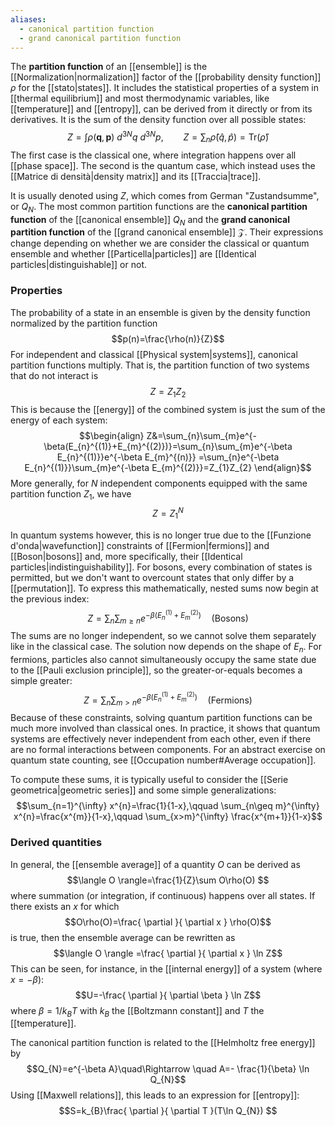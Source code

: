 ```yaml
---
aliases:
  - canonical partition function
  - grand canonical partition function
---
```

The **partition function** of an [[ensemble]] is the [[Normalization|normalization]] factor of the [[probability density function]] $\rho$ for the [[stato|states]]. It includes the statistical properties of a system in [[thermal equilibrium]] and most thermodynamic variables, like [[temperature]] and [[entropy]], can be derived from it directly or from its derivatives. It is the sum of the density function over all possible states:
$$Z=\int\rho(\mathbf{q},\mathbf{p})\ d^{3N}q\ d^{3N}p,\qquad Z=\sum_{n}\hat{\rho}(\hat{q},\hat{p})=\text{Tr}(\hat{\rho})$$
The first case is the classical one, where integration happens over all [[phase space]]. The second is the quantum case, which instead uses the [[Matrice di densità|density matrix]] and its [[Traccia|trace]].

It is usually denoted using $Z$, which comes from German "Zustandsumme", or $Q_{N}$. The most common partition functions are the **canonical partition function** of the [[canonical ensemble]] $Q_{N}$ and the **grand canonical partition function** of the [[grand canonical ensemble]] $\mathcal{Z}$. Their expressions change depending on whether we are consider the classical or quantum ensemble and whether [[Particella|particles]] are [[Identical particles|distinguishable]] or not.
### Properties
The probability of a state in an ensemble is given by the density function normalized by the partition function
$$p(n)=\frac{\rho(n)}{Z}$$
For independent and classical [[Physical system|systems]], canonical partition functions multiply. That is, the partition function of two systems that do not interact is
$$Z=Z_{1}Z_{2}$$
This is because the [[energy]] of the combined system is just the sum of the energy of each system:
$$\begin{align}
Z&=\sum_{n}\sum_{m}e^{-\beta(E_{n}^{(1)}+E_{m}^{(2)})}=\sum_{n}\sum_{m}e^{-\beta E_{n}^{(1)}}e^{-\beta E_{m}^{(n)}} =\sum_{n}e^{-\beta E_{n}^{(1)}}\sum_{m}e^{-\beta E_{m}^{(2)}}=Z_{1}Z_{2}
\end{align}$$
More generally, for $N$ independent components equipped with the same partition function $Z_{1}$, we have
$$Z=Z_{1}^{N}$$

In quantum systems however, this is no longer true due to the [[Funzione d'onda|wavefunction]] constraints of [[Fermion|fermions]] and [[Boson|bosons]] and, more specifically, their [[Identical particles|indistinguishability]]. For bosons, every combination of states is permitted, but we don't want to overcount states that only differ by a [[permutation]]. To express this mathematically, nested sums now begin at the previous index:
$$Z=\sum_{n}\sum_{m\geq n}e^{-\beta(E_{n}^{(1)}+E_{m}^{(2)})}\quad\text{(Bosons)}$$
The sums are no longer independent, so we cannot solve them separately like in the classical case. The solution now depends on the shape of $E_{n}$. For fermions, particles also cannot simultaneously occupy the same state due to the [[Pauli exclusion principle]], so the greater-or-equals becomes a simple greater:
$$Z=\sum_{n}\sum_{m>n}e^{-\beta(E_{n}^{(1)}+E_{m}^{(2)})}\quad\text{(Fermions)}$$
Because of these constraints, solving quantum partition functions can be much more involved than classical ones. In practice, it shows that quantum systems are effectively never independent from each other, even if there are no formal interactions between components. For an abstract exercise on quantum state counting, see [[Occupation number#Average occupation]].

To compute these sums, it is typically useful to consider the [[Serie geometrica|geometric series]] and some simple generalizations:
$$\sum_{n=1}^{\infty} x^{n}=\frac{1}{1-x},\qquad \sum_{n\geq m}^{\infty} x^{n}=\frac{x^{m}}{1-x},\qquad \sum_{x>m}^{\infty} \frac{x^{m+1}}{1-x}$$
### Derived quantities
In general, the [[ensemble average]] of a quantity $O$ can be derived as
$$\langle O \rangle=\frac{1}{Z}\sum O\rho(O) $$
where summation (or integration, if continuous) happens over all states. If there exists an $x$ for which
$$O\rho(O)=\frac{ \partial  }{ \partial x } \rho(O)$$
is true, then the ensemble average can be rewritten as
$$\langle O \rangle =\frac{ \partial  }{ \partial x } \ln Z$$
This can be seen, for instance, in the [[internal energy]] of a system (where $x=-\beta$):
$$U=-\frac{ \partial  }{ \partial \beta } \ln Z$$
where $\beta=1/k_{B}T$ with $k_{B}$ the [[Boltzmann constant]] and $T$ the [[temperature]].

The canonical partition function is related to the [[Helmholtz free energy]] by
$$Q_{N}=e^{-\beta A}\quad\Rightarrow \quad A=- \frac{1}{\beta} \ln Q_{N}$$
Using [[Maxwell relations]], this leads to an expression for [[entropy]]:
$$S=k_{B}\frac{ \partial  }{ \partial T }(T\ln Q_{N}) $$
